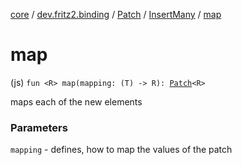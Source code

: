 [core](../../../index.md) / [dev.fritz2.binding](../../index.md) / [Patch](../index.md) / [InsertMany](index.md) / [map](./map.md)

# map

(js) `fun <R> map(mapping: (T) -> R): `[`Patch`](../index.md)`<R>`

maps each of the new elements

### Parameters

`mapping` - defines, how to map the values of the patch